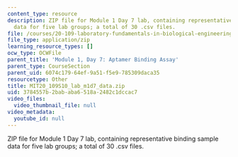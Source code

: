 ```yaml
---
content_type: resource
description: ZIP file for Module 1 Day 7 lab, containing representative binding sample
  data for five lab groups; a total of 30 .csv files.
file: /courses/20-109-laboratory-fundamentals-in-biological-engineering-spring-2010/3784557b2bababa6518a2482c1dccac7_m1d7_student_data.zip
file_type: application/zip
learning_resource_types: []
ocw_type: OCWFile
parent_title: 'Module 1, Day 7: Aptamer Binding Assay'
parent_type: CourseSection
parent_uid: 6074c179-64ef-9a51-f5e9-785309daca35
resourcetype: Other
title: MIT20_109S10_lab_m1d7_data.zip
uid: 3784557b-2bab-aba6-518a-2482c1dccac7
video_files:
  video_thumbnail_file: null
video_metadata:
  youtube_id: null
---
```

ZIP file for Module 1 Day 7 lab, containing representative binding sample data for five lab groups; a total of 30 .csv files.

